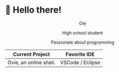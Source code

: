 # 👋 Hello there!

<p align="center">Ole</p><p align="center">High school student</p><p align="center">Passionate about programming</p>

| Current Project        | Favorite IDE     | 
| ---------------------- | ---------------- |
| Ovie, an online shell. | VSCode / Eclipse |
